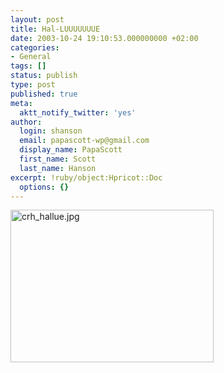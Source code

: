 ```yaml
---
layout: post
title: Hal-LUUUUUUUE
date: 2003-10-24 19:10:53.000000000 +02:00
categories:
- General
tags: []
status: publish
type: post
published: true
meta:
  aktt_notify_twitter: 'yes'
author:
  login: shanson
  email: papascott-wp@gmail.com
  display_name: PapaScott
  first_name: Scott
  last_name: Hanson
excerpt: !ruby/object:Hpricot::Doc
  options: {}
---
```

<p><img alt="crh_hallue.jpg" src="https://www.papascott.de/wordpress/wp-content/uploads/2003/10/crh_hallue.jpg" width="325" height="244" border="0" /></p>
